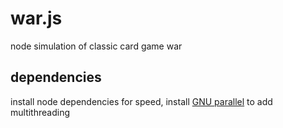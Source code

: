 # war.js
node simulation of classic card game war

## dependencies
install node dependencies 
for speed, install [GNU parallel](https://www.gnu.org/software/parallel/) to add multithreading

